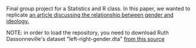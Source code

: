 Final group project for a Statistics and R class. In this paper, we wanted to replicate [an article discussing the relationship between gender and ideology.](https://ejpr.onlinelibrary.wiley.com/doi/abs/10.1111/1475-6765.12384#:~:text=The%20results%20show%2C%20first%2C%20that,in%20the%20ideological%20gender%20gap)

NOTE: in order to load the repository, you need to download Ruth Dassonneville's dataset "left-right-gender.dta" [from this source](https://dataverse.harvard.edu/dataset.xhtml?persistentId=doi:10.7910/DVN/B5VGCD)
